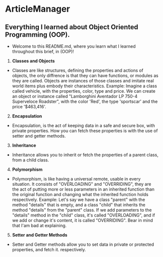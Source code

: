 # ArticleManager

## Everything I learned about Object Oriented Programming (OOP).

- Welcome to this README.md, where you learn what I learned throughout this brief, in (OOP)!

1. **Classes and Objects**

- Classes are like structures, defining the properties and actions of objects, the only diffrence is that they can have functions, or modules as they are called. Objects are instances of those classes and imitate real world items plus embody their characteristics. Example: Imagine a class called vehicle, with the properties, color, type and price. We can create an object or instance called "Lamborghini Aventador LP 750-4 Superveloce Roadster", with the color 'Red', the type 'sportscar' and the price '$463,416'.

2. **Encapsulation**

- Encapsulation, is the act of keeping data in a safe and secure box, with private properties. How you can fetch these properties is with the use of setter and getter methods.

3. **Inheritance**

- Inheritance allows you to inherit or fetch the properties of a parent class, from a child class.

4. **Polymorphism**

- Polymorphism, is like having a universal remote, usable in every situation. It consists of "OVERLOADING" and "OVERRIDING", they are the act of putting more or less parameters in an inherited function than the original function and changing what the inherited function holds respectively. Example: Let's say we have a class "parent" with the method "details" that is empty, and a class "child" that inherits the method "details" from the "parent" class. If we add parameters to the "details" method in the "child" class, it's called "OVERLOADING", and if we add or change it's content, it is called "OVERRIDING". Bear in mind that I'am bad at explaining.

5. **Setter and Getter Methods**

- Setter and Getter methods allow you to set data in private or protected properties, and fetch it. respectively.